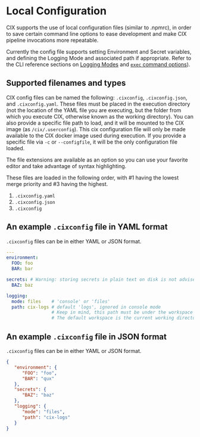 # Local Configuration

CIX supports the use of local configuration files (similar to .npmrc), in order to save certain command line options to
ease development and make CIX pipeline invocations more repeatable.

Currently the config file supports setting Environment and Secret variables, and defining the Logging Mode and
associated path if appropriate. Refer to the CLI reference sections on [Logging Modes](/reference/cli#logging-modes)
and [`exec` command options](/reference/cli#cix-exec)).

## Supported filenames and types
CIX config files can be named the following: `.cixconfig`, `.cixconfig.json`, and `.cixconfig.yaml`. These files must
be placed in the execution directory (not the location of the YAML file you are executing, but the folder from which you
execute CIX, otherwise known as the working directory). You can also provide a specific file path to load, and it will
be mounted to the CIX image (as `/cix/.userconfig`). This cix configuration file will only be made available to the CIX
docker image used during execution. If you provide a specific file via `-c` or `--configfile`, it will be the only
configuration file loaded.

The file extensions are available as an option so you can use your favorite editor and take advantage of syntax
highlighting.

These files are loaded in the following order, with #1 having the lowest merge priority and #3 having the highest.

1. `.cixconfig.yaml`
2. `.cixconfig.json`
3. `.cixconfig`

## An example `.cixconfig` file in YAML format
`.cixconfig` files can be in either YAML or JSON format.
```yaml
---
environment:
  FOO: foo
  BAR: bar

secrets: # Warning: storing secrets in plain text on disk is not advised. Try using --secret-prompt <key> or one of the --secret(s) options.
  BAZ: baz

logging:
  mode: files    # 'console' or 'files'
  path: cix-logs # default 'logs', ignored in console mode
                 # Keep in mind, this path must be under the workspace you specify to be preserved.
                 # The default workspace is the current working directory.
```

## An example `.cixconfig` file in JSON format
`.cixconfig` files can be in either YAML or JSON format.
```json
{
   "environment": {
      "FOO": "foo",
      "BAR": "qux"
   },
   "secrets": {
      "BAZ": "baz"
   },
   "logging": {
      "mode": "files",
      "path": "cix-logs"
   }
}
```
